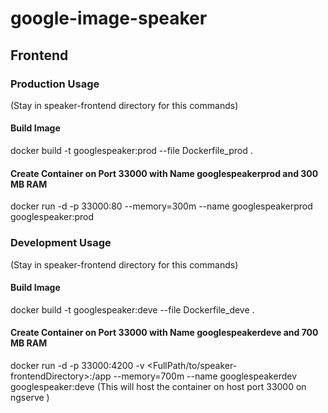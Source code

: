 # google-image-speaker


## Frontend


### Production Usage
(Stay in speaker-frontend directory for this commands)
#### Build Image
docker build -t googlespeaker:prod --file Dockerfile_prod .
#### Create Container on Port 33000 with Name googlespeakerprod and 300 MB RAM
docker run -d -p 33000:80 --memory=300m --name googlespeakerprod googlespeaker:prod




### Development Usage
(Stay in speaker-frontend directory for this commands)
#### Build Image
docker build -t googlespeaker:deve --file Dockerfile_deve .
#### Create Container on Port 33000 with Name googlespeakerdeve and 700 MB RAM
docker run -d -p 33000:4200 -v <FullPath/to/speaker-frontendDirectory>:/app --memory=700m --name googlespeakerdev googlespeaker:deve
(This will host the container on host port 33000 on ngserve )
